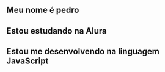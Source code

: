 ## Meu nome é pedro
## Estou estudando na Alura 
## Estou  me desenvolvendo na linguagem JavaScript 
